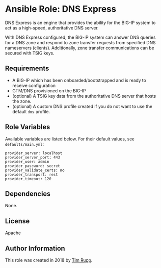 # Ansible Role: DNS Express

DNS Express is an engine that provides the ability for the BIG-IP system to act as a high-speed,
authoritative DNS server.

With DNS Express configured, the BIG-IP system can answer DNS queries for a DNS zone and respond to
zone transfer requests from specified DNS nameservers (clients). Additionally, zone transfer
communications can be secured with TSIG keys.

## Requirements

* A BIG-IP which has been onboarded/bootstrapped and is ready to receive configuration
* GTM/DNS provisioned on the BIG-IP
* (optional) A TSIG key data from the authoritative DNS server that hosts the zone.
* (optional) A custom DNS profile created if you do not want to use the default ``dns`` profile.

## Role Variables

Available variables are listed below. For their default values, see `defaults/main.yml`:

    provider_server: localhost
    provider_server_port: 443
    provider_user: admin
    provider_password: secret
    provider_validate_certs: no
    provider_transport: rest
    provider_timeout: 120

## Dependencies

None.

## License

Apache

## Author Information

This role was created in 2018 by [Tim Rupp](https://github.com/caphrim007).
